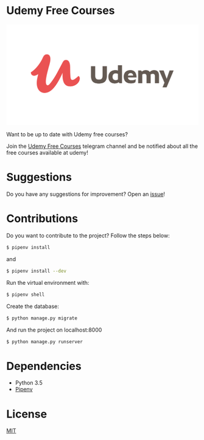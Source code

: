 # Udemy Free Courses

![Logo](logo.png)

Want to be up to date with Udemy free courses?

Join the [Udemy Free Courses](https://t.me/freecoursesudemy) telegram channel and be notified about all the free courses available at udemy!

# Suggestions

Do you have any suggestions for improvement? Open an [issue](https://github.com/hudsonbrendon/udemy-free-courses/issues)!

# Contributions

Do you want to contribute to the project? Follow the steps below:

```bash
$ pipenv install
```
and
```bash
$ pipenv install --dev
```
Run the virtual environment with:

```bash
$ pipenv shell
```

Create the database:

```bash
$ python manage.py migrate
```
And run the project on localhost:8000

```bash
$ python manage.py runserver
```

# Dependencies

- Python 3.5
- [Pipenv](https://github.com/kennethreitz/pipenv)

# License

[MIT](http://en.wikipedia.org/wiki/MIT_License)
